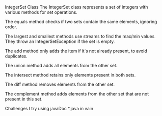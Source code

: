 IntegerSet Class
The IntegerSet class represents a set of integers with various methods for set operations.


The equals method checks if two sets contain the same elements, ignoring order.

The largest and smallest methods use streams to find the max/min values. They throw an IntegerSetException if the set is empty.

The add method only adds the item if it's not already present, to avoid duplicates.

The union method adds all elements from the other set.

The intersect method retains only elements present in both sets.

The diff method removes elements from the other set.

The complement method adds elements from the other set that are not present in this set. 


Challenges
I try using javaDoc *.java in vain
